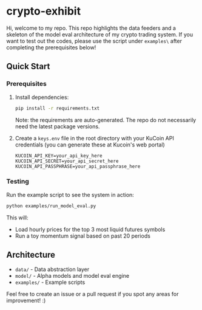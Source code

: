# crypto-exhibit

Hi, welcome to my repo. This repo highlights the data feeders and a skeleton of the model eval architecture of my crypto trading system. 
If you want to test out the codes, please use the script under `examples\` after completing the prerequisites below!

## Quick Start

### Prerequisites

1. Install dependencies:
   ```bash
   pip install -r requirements.txt
   ```
   Note: the requirements are auto-generated. The repo do not necessarily need the latest package versions. 

2. Create a `keys.env` file in the root directory with your KuCoin API credentials (you can generate these at Kucoin's web portal)
   ```
   KUCOIN_API_KEY=your_api_key_here
   KUCOIN_API_SECRET=your_api_secret_here
   KUCOIN_API_PASSPHRASE=your_api_passphrase_here
   ```

### Testing

Run the example script to see the system in action:

```bash
python examples/run_model_eval.py
```

This will:
- Load hourly prices for the top 3 most liquid futures symbols
- Run a toy momentum signal based on past 20 periods

## Architecture

- `data/` - Data abstraction layer
- `model/` - Alpha models and model eval engine
- `examples/` - Example scripts

Feel free to create an issue or a pull request if you spot any areas for improvement! :)
